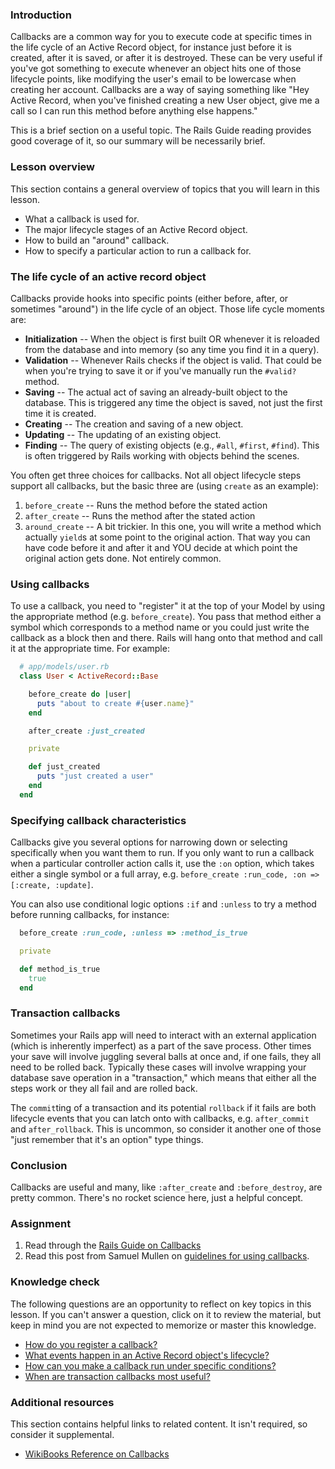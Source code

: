 ### Introduction

Callbacks are a common way for you to execute code at specific times in the life cycle of an Active Record object, for instance just before it is created, after it is saved, or after it is destroyed.  These can be very useful if you've got something to execute whenever an object hits one of those lifecycle points, like modifying the user's email to be lowercase when creating her account.  Callbacks are a way of saying something like "Hey Active Record, when you've finished creating a new User object, give me a call so I can run this method before anything else happens."

This is a brief section on a useful topic.  The Rails Guide reading provides good coverage of it, so our summary will be necessarily brief.

### Lesson overview

This section contains a general overview of topics that you will learn in this lesson.

- What a callback is used for.
- The major lifecycle stages of an Active Record object.
- How to build an "around" callback.
- How to specify a particular action to run a callback for.

### The life cycle of an active record object

Callbacks provide hooks into specific points (either before, after, or sometimes "around") in the life cycle of an object.  Those life cycle moments are:

- **Initialization** -- When the object is first built OR whenever it is reloaded from the database and into memory (so any time you find it in a query).
- **Validation** -- Whenever Rails checks if the object is valid. That could be when you're trying to save it or if you've manually run the `#valid?` method.
- **Saving** -- The actual act of saving an already-built object to the database. This is triggered any time the object is saved, not just the first time it is created.
- **Creating** -- The creation and saving of a new object.
- **Updating** -- The updating of an existing object.
- **Finding** -- The query of existing objects (e.g., `#all`, `#first`, `#find`). This is often triggered by Rails working with objects behind the scenes.

You often get three choices for callbacks.  Not all object lifecycle steps support all callbacks, but the basic three are (using `create` as an example):

1. `before_create` -- Runs the method before the stated action
1. `after_create` -- Runs the method after the stated action
1. `around_create` -- A bit trickier.  In this one, you will write a method which actually `yield`s at some point to the original action.  That way you can have code before it and after it and YOU decide at which point the original action gets done.  Not entirely common.

### Using callbacks

To use a callback, you need to "register" it at the top of your Model by using the appropriate method (e.g. `before_create`).  You pass that method either a symbol which corresponds to a method name or you could just write the callback as a block then and there.  Rails will hang onto that method and call it at the appropriate time.  For example:

```ruby
  # app/models/user.rb
  class User < ActiveRecord::Base

    before_create do |user|
      puts "about to create #{user.name}"
    end

    after_create :just_created

    private

    def just_created
      puts "just created a user"
    end
  end
```

### Specifying callback characteristics

Callbacks give you several options for narrowing down or selecting specifically when you want them to run.  If you only want to run a callback when a particular controller action calls it, use the `:on` option, which takes either a single symbol or a full array, e.g. `before_create :run_code, :on => [:create, :update]`.

You can also use conditional logic options `:if` and `:unless` to try a method before running callbacks, for instance:

```ruby
  before_create :run_code, :unless => :method_is_true

  private

  def method_is_true
    true
  end
```

### Transaction callbacks

Sometimes your Rails app will need to interact with an external application (which is inherently imperfect) as a part of the save process.  Other times your save will involve juggling several balls at once and, if one fails, they all need to be rolled back.  Typically these cases will involve wrapping your database save operation in a "transaction," which means that either all the steps work or they all fail and are rolled back.

The `commit`ting of a transaction and its potential `rollback` if it fails are both lifecycle events that you can latch onto with callbacks, e.g. `after_commit` and `after_rollback`.  This is uncommon, so consider it another one of those "just remember that it's an option" type things.

### Conclusion

Callbacks are useful and many, like `:after_create` and `:before_destroy`, are pretty common.  There's no rocket science here, just a helpful concept.

### Assignment

<div class="lesson-content__panel" markdown="1">

  1. Read through the [Rails Guide on Callbacks](http://guides.rubyonrails.org/active_record_callbacks.html)
  1. Read this post from Samuel Mullen on [guidelines for using callbacks](https://samuelmullen.com/articles/guidelines-for-using-activerecord-callbacks).

</div>

### Knowledge check

The following questions are an opportunity to reflect on key topics in this lesson. If you can't answer a question, click on it to review the material, but keep in mind you are not expected to memorize or master this knowledge.

- [How do you register a callback?](#using-callbacks)
- [What events happen in an Active Record object's lifecycle?](#the-life-cycle-of-an-active-record-object)
- [How can you make a callback run under specific conditions?](#specifying-callback-characteristics)
- [When are transaction callbacks most useful?](https://guides.rubyonrails.org/active_record_callbacks.html#transaction-callbacks)

### Additional resources

This section contains helpful links to related content. It isn't required, so consider it supplemental.

- [WikiBooks Reference on Callbacks](http://en.wikibooks.org/wiki/Ruby_on_Rails/ActiveRecord/Callbacks)
